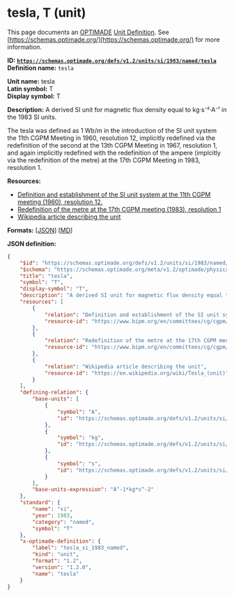 # tesla, T (unit)

This page documents an [OPTIMADE](https://www.optimade.org/) [Unit Definition](https://schemas.optimade.org/#definitions). See [https://schemas.optimade.org/](https://schemas.optimade.org/) for more information.

**ID: [`https://schemas.optimade.org/defs/v1.2/units/si/1983/named/tesla`](https://schemas.optimade.org/defs/v1.2/units/si/1983/named/tesla.md)**  
**Definition name:** `tesla`

**Unit name:** tesla  
**Latin symbol:** T  
**Display symbol:** T  
  
**Description:** A derived SI unit for magnetic flux density equal to kg·s⁻²·A⁻¹ in the 1983 SI units.

The tesla was defined as 1 Wb/m in the introduction of the SI unit system the 11th CGPM Meeting in 1960, resolution 12, implicitly redefined via the redefinition of the second at the 13th CGPM Meeting in 1967, resolution 1, and again implicitly redefined with the redefinition of the ampere (implcitly via the redefinition of the metre) at the 17th CGPM Meeting in 1983, resolution 1.

**Resources:**

- [Definition and establishment of the SI unit system at the 11th CGPM meeting (1960), resolution 12.](https://www.bipm.org/en/committees/cg/cgpm/11-1960/resolution-12)
- [Redefinition of the metre at the 17th CGPM meeting (1983), resolution 1](https://www.bipm.org/en/committees/cg/cgpm/17-1983/resolution-1)
- [Wikipedia article describing the unit](https://en.wikipedia.org/wiki/Tesla_(unit))


**Formats:** [[JSON](tesla.json)] [[MD](tesla.md)]

**JSON definition:**

``` json
{
    "$id": "https://schemas.optimade.org/defs/v1.2/units/si/1983/named/tesla",
    "$schema": "https://schemas.optimade.org/meta/v1.2/optimade/physical_unit_definition.json",
    "title": "tesla",
    "symbol": "T",
    "display-symbol": "T",
    "description": "A derived SI unit for magnetic flux density equal to kg\u00b7s\u207b\u00b2\u00b7A\u207b\u00b9 in the 1983 SI units.\n\nThe tesla was defined as 1 Wb/m in the introduction of the SI unit system the 11th CGPM Meeting in 1960, resolution 12, implicitly redefined via the redefinition of the second at the 13th CGPM Meeting in 1967, resolution 1, and again implicitly redefined with the redefinition of the ampere (implcitly via the redefinition of the metre) at the 17th CGPM Meeting in 1983, resolution 1.",
    "resources": [
        {
            "relation": "Definition and establishment of the SI unit system at the 11th CGPM meeting (1960), resolution 12.",
            "resource-id": "https://www.bipm.org/en/committees/cg/cgpm/11-1960/resolution-12"
        },
        {
            "relation": "Redefinition of the metre at the 17th CGPM meeting (1983), resolution 1",
            "resource-id": "https://www.bipm.org/en/committees/cg/cgpm/17-1983/resolution-1"
        },
        {
            "relation": "Wikipedia article describing the unit",
            "resource-id": "https://en.wikipedia.org/wiki/Tesla_(unit)"
        }
    ],
    "defining-relation": {
        "base-units": [
            {
                "symbol": "A",
                "id": "https://schemas.optimade.org/defs/v1.2/units/si/1983/base/ampere"
            },
            {
                "symbol": "kg",
                "id": "https://schemas.optimade.org/defs/v1.2/units/si/1960/base/kilogram"
            },
            {
                "symbol": "s",
                "id": "https://schemas.optimade.org/defs/v1.2/units/si/1967/base/second"
            }
        ],
        "base-units-expression": "A^-1*kg*s^-2"
    },
    "standard": {
        "name": "si",
        "year": 1983,
        "category": "named",
        "symbol": "T"
    },
    "x-optimade-definition": {
        "label": "tesla_si_1983_named",
        "kind": "unit",
        "format": "1.2",
        "version": "1.2.0",
        "name": "tesla"
    }
}
```